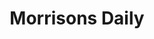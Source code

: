 ---
title: "Morrisons Daily"
url: /houghton-le-spring/morrisons-daily-chester-road/
shop: convenience
---